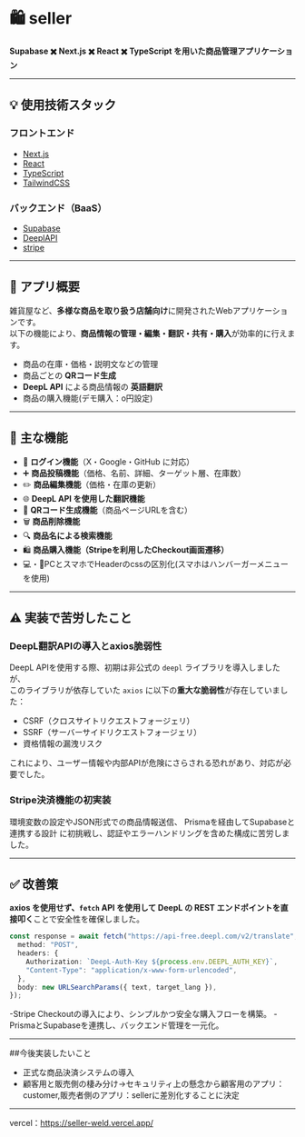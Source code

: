 # 🛍️ seller

**Supabase ✖️ Next.js ✖️ React ✖️ TypeScript を用いた商品管理アプリケーション**

---

## 💡 使用技術スタック

### フロントエンド
- [Next.js](https://nextjs.org/)
- [React](https://reactjs.org/)
- [TypeScript](https://www.typescriptlang.org/)
- [TailwindCSS](https://tailwindcss.com/)

### バックエンド（BaaS）
- [Supabase](https://supabase.com/)
- [DeeplAPI](https://support.deepl.com/hc/ja/articles/360021200939-DeepL-API-Free)
- [stripe](https://stripe.com/)
---

## 📝 アプリ概要

雑貨屋など、**多様な商品を取り扱う店舗向け**に開発されたWebアプリケーションです。  
以下の機能により、**商品情報の管理・編集・翻訳・共有・購入**が効率的に行えます。

- 商品の在庫・価格・説明文などの管理
- 商品ごとの **QRコード生成**
- **DeepL API** による商品情報の **英語翻訳**
- 商品の購入機能(デモ購入：o円設定)

---

## 🔧 主な機能

- 🔐 **ログイン機能**（X・Google・GitHub に対応）
- ➕ **商品投稿機能**（価格、名前、詳細、ターゲット層、在庫数）
- ✏️ **商品編集機能**（価格・在庫の更新）
- 🌐 **DeepL API を使用した翻訳機能**
- 📱 **QRコード生成機能**（商品ページURLを含む）
- 🗑️ **商品削除機能**
- 🔍 **商品名による検索機能**
- 🛍️ **商品購入機能（Stripeを利用したCheckout画面遷移）**
- 💻・📱PCとスマホでHeaderのcssの区別化(スマホはハンバーガーメニューを使用)

---

## ⚠️ 実装で苦労したこと

### DeepL翻訳APIの導入とaxios脆弱性

DeepL APIを使用する際、初期は非公式の `deepl` ライブラリを導入しましたが、  
このライブラリが依存していた `axios` に以下の**重大な脆弱性**が存在していました：

- CSRF（クロスサイトリクエストフォージェリ）
- SSRF（サーバーサイドリクエストフォージェリ）
- 資格情報の漏洩リスク

これにより、ユーザー情報や内部APIが危険にさらされる恐れがあり、対応が必要でした。

### Stripe決済機能の初実装

環境変数の設定やJSON形式での商品情報送信、
Prismaを経由してSupabaseと連携する設計
に初挑戦し、認証やエラーハンドリングを含めた構成に苦労しました。

---

## ✅ 改善策

**axios を使用せず、`fetch` API を使用して DeepL の REST エンドポイントを直接叩く**ことで安全性を確保しました。

```ts
const response = await fetch("https://api-free.deepl.com/v2/translate", {
  method: "POST",
  headers: {
    Authorization: `DeepL-Auth-Key ${process.env.DEEPL_AUTH_KEY}`,
    "Content-Type": "application/x-www-form-urlencoded",
  },
  body: new URLSearchParams({ text, target_lang }),
});

```
-Stripe Checkoutの導入により、シンプルかつ安全な購入フローを構築。
-PrismaとSupabaseを連携し、バックエンド管理を一元化。

---
##今後実装したいこと
- 正式な商品決済システムの導入
- 顧客用と販売側の棲み分け→セキュリティ上の懸念から顧客用のアプリ：customer,販売者側のアプリ：sellerに差別化することに決定
---
vercel：https://seller-weld.vercel.app/


